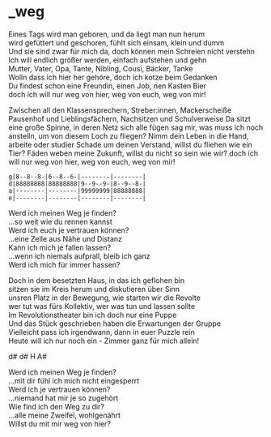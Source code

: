# _weg

Eines Tags wird man geboren, und da liegt man nun herum  
wird gefüttert und geschoren, fühlt sich einsam, klein und dumm  
Und sie sind zwar für mich da, doch können mein Schreien nicht verstehn  
Ich will endlich größer werden, einfach aufstehen und gehn  
Mutter, Vater, Opa, Tante, Nibling, Cousi, Bäcker, Tanke  
Wolln dass ich hier her gehöre, doch ich kotze beim Gedanken  
Du findest schon eine Freundin, einen Job, nen Kasten Bier  
doch ich will nur weg von hier, weg von euch, weg von mir!


Zwischen all den Klassensprechern, Streber:innen, Mackerscheiße
Pausenhof und Lieblingsfächern, Nachsitzen und Schulverweise
Da sitzt eine große Spinne, in deren Netz sich alle fügen
sag mir, was muss ich noch anstelln, um von diesem Loch zu fliegen?
Nimm dein Leben in die Hand, arbeite oder studier
Schade um deinen Verstand, willst du fliehen wie ein Tier?
Fäden weben meine Zukunft, willst du nicht so sein wie wir?
doch ich will nur weg von hier, weg von euch, weg von mir!


```
g|8--8--8-|6--8--6-|--------|--------|
d|88888888|88888888|9--9--9-|8--9--8-|
a|--------|--------|99999999|88888888|
e|--------|--------|--------|--------|
```

Werd ich meinen Weg je finden?  
...so weit wie du rennen kannst  
Werd ich euch je vertrauen können?  
...eine Zelle aus Nähe und Distanz  
Kann ich mich je fallen lassen?  
...wenn ich niemals aufprall, bleib ich ganz  
Werd ich mich für immer hassen?  


Doch in dem besetzten Haus, in das ich geflohen bin  
sitzen sie im Kreis herum und diskutieren über Sinn  
unsren Platz in der Bewegung, wie starten wir die Revolte  
wer tut was fürs Kollektiv, wer was tun und lassen sollte  
Im Revolutionstheater bin ich doch nur eine Puppe  
Und das Stück geschrieben haben die Erwartungen der Gruppe  
Vielleicht pass ich irgendwann, dann in euer Puzzle rein  
Heute will ich nur noch ein - Zimmer ganz für mich allein!


d#	d#	H	A#

Werd ich meinen Weg je finden?  
...mit dir fühl ich mich nicht eingesperrt  
Werd ich je vertrauen können?  
...niemand hat mir je so zugehört  
Wie find ich den Weg zu dir?  
...alle meine Zweifel, wohlgenährt  
Willst du mit mir weg von hier?

